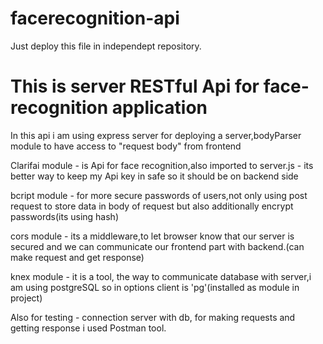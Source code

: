 # facerecognition-api
Just deploy this file in independept repository.
 
# This is server RESTful Api for face-recognition application 

In this api i am using express server for deploying a server,bodyParser module to have access to "request body" from frontend

Clarifai module - is Api for face recognition,also imported to server.js -  its better way to keep my Api key in safe so it should be on backend side

bcript module - for more secure passwords of users,not only using post request to store data in body of request but also additionally encrypt passwords(its using hash)

cors module - its a middleware,to let browser know that our server is secured and we can communicate our frontend part with backend.(can make request and get response)

knex module - it is a tool, the way to communicate database with server,i am using postgreSQL so in options client is 'pg'(installed as module in project)

Also for testing - connection server with db, for making requests and getting response i used Postman tool. 
